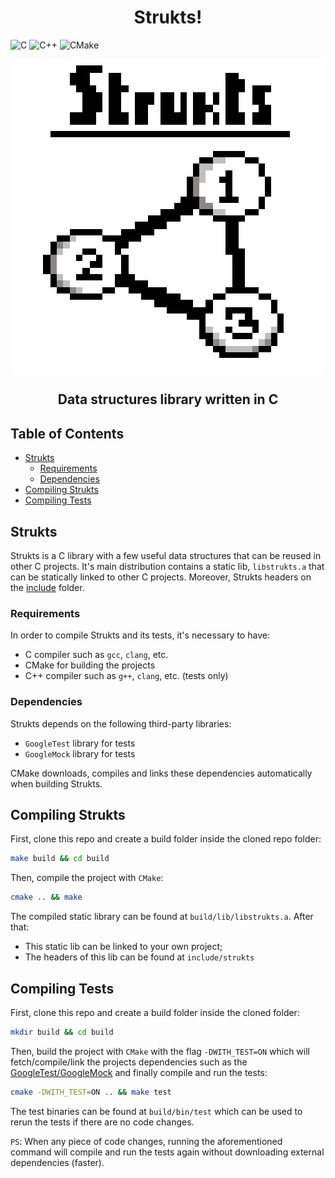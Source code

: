 <h1 align="center">Strukts!</h1>

<p align="left">
  <img alt="C" src="https://img.shields.io/badge/c-%2300599C.svg?style=for-the-badge&logo=c&logoColor=white"/>
  <img alt="C++" src="https://img.shields.io/badge/c++-%2300599C.svg?style=for-the-badge&logo=c%2B%2B&logoColor=white"/>
  <img alt="CMake" src="https://img.shields.io/badge/CMake-%23008FBA.svg?style=for-the-badge&logo=cmake&logoColor=white"/>
</p>

<p align="center">
  <img src="docs/strukts.png">
</p>

<h2 align="center">Data structures library written in C</h2>

## Table of Contents

- [Strukts](#Strukts)
  - [Requirements](#Requirements)
  - [Dependencies](#Dependencies)
- [Compiling Strukts](#Compiling-Strukts)
- [Compiling Tests](#Compiling-Tests)

## Strukts

Strukts is a C library with a few useful data structures that can be reused in other C projects. It's main distribution contains
a static lib, `libstrukts.a` that can be statically linked to other C projects. Moreover, Strukts headers on the [include](include/strukts) folder.

### Requirements

In order to compile Strukts and its tests, it's necessary to have:

- C compiler such as `gcc`, `clang`, etc.
- CMake for building the projects
- C++ compiler such as `g++`, `clang`, etc. (tests only)

### Dependencies

Strukts depends on the following third-party libraries:

- `GoogleTest` library for tests
- `GoogleMock` library for tests

CMake downloads, compiles and links these dependencies automatically when building Strukts.

## Compiling Strukts

First, clone this repo and create a build folder inside the cloned repo folder:

```sh
make build && cd build
```

Then, compile the project with `CMake`:

```sh
cmake .. && make
```

The compiled static library can be found at `build/lib/libstrukts.a`. After that:

- This static lib can be linked to your own project;
- The headers of this lib can be found at `include/strukts`

## Compiling Tests

First, clone this repo and create a build folder inside the cloned folder:

```sh
mkdir build && cd build
```

Then, build the project with `CMake` with the flag `-DWITH_TEST=ON` which will fetch/compile/link the projects dependencies such as the [GoogleTest/GoogleMock](https://github.com/google/googletest) and finally compile and run
the tests:

```sh
cmake -DWITH_TEST=ON .. && make test
```

The test binaries can be found at `build/bin/test` which can be used to rerun the tests if there are no code changes.

`PS`: When any piece of code changes, running the aforementioned command will compile and run the tests again without
downloading external dependencies (faster).
